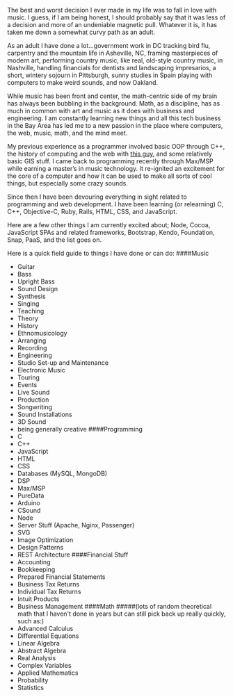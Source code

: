 The best and worst decision I ever made in my life was to fall in love with music. I guess, if I am being honest, I should probably say that it was less of a decision and more of an undeniable magnetic pull. Whatever it is, it has taken me down a somewhat curvy path as an adult.

As an adult I have done a lot…government work in DC tracking bird flu, carpentry and the mountain life in Asheville, NC, framing masterpieces of modern art, performing country music, like real, old-style country music, in Nashville, handling financials for dentists and landscaping impresarios, a short, wintery sojourn in Pittsburgh, sunny studies in Spain playing with computers to make weird sounds, and now Oakland. 

While music has been front and center, the math-centric side of my brain has always been bubbling in the background. Math, as a discipline, has as much in common with art and music as it does with business and engineering. I am constantly learning new things and all this tech business in the Bay Area has led me to a new passion in the place where computers, the web, music, math, and the mind meet. 

My previous experience as a programmer involved basic OOP through C++, the history of computing and the web with [this guy](http://www.cs.virginia.edu/~evans/), and some relatively basic GIS stuff. I came back to programming recently through Max/MSP while earning a master’s in music technology. It re-ignited an excitement for the core of a computer and how it can be used to make all sorts of cool things, but especially some crazy sounds. 

Since then I have been devouring everything in sight related to programming and web development. I have been learning (or relearning) C, C++, Objective-C, Ruby, Rails, HTML, CSS, and JavaScript. 

Here are a few other things I am currently excited about; Node, Cocoa, JavaScript SPAs and related frameworks, Bootstrap, Kendo, Foundation, Snap, PaaS, and the list goes on. 

Here is a quick field guide to things I have done or can do:
####Music 
- Guitar
- Bass 
- Upright Bass 
- Sound Design
- Synthesis 
- Singing 
- Teaching 
- Theory 
- History 
- Ethnomusicology 
- Arranging 
- Recording 
- Engineering 
- Studio Set-up and Maintenance 
- Electronic Music 
- Touring 
- Events 
- Live Sound 
- Production 
- Songwriting 
- Sound Installations 
- 3D Sound 
- being generally creative
####Programming 
- C 
- C++ 
- JavaScript 
- HTML 
- CSS
- Databases (MySQL, MongoDB) 
- DSP
- Max/MSP
- PureData
- Arduino
- CSound
- Node
- Server Stuff (Apache, Nginx, Passenger)
- SVG
- Image Optimization
- Design Patterns
- REST Architecture
####Financial Stuff 
- Accounting
- Bookkeeping
- Prepared Financial Statements
- Business Tax Returns
- Individual Tax Returns
- Intuit Products
- Business Management
####Math 
#####(lots of random theoretical math that I haven't done in years but can still pick back up really quickly, such as:)
- Advanced Calculus
- Differential Equations
- Linear Algebra
- Abstract Algebra
- Real Analysis
- Complex Variables
- Applied Mathematics
- Probability
- Statistics
